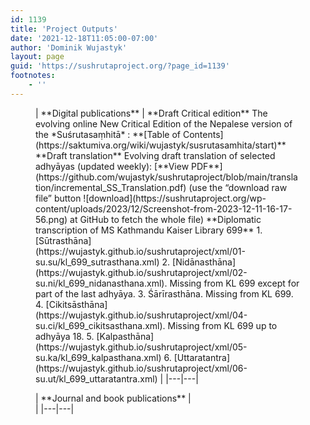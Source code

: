 ```yaml
---
id: 1139
title: 'Project Outputs'
date: '2021-12-18T11:05:00-07:00'
author: 'Dominik Wujastyk'
layout: page
guid: 'https://sushrutaproject.org/?page_id=1139'
footnotes:
    - ''
---
```


<figure class="wp-block-table">| **Digital publications** | **Draft Critical edition**   The evolving online New Critical Edition of the Nepalese version of the *Suśrutasaṃhitā* : **[Table of Contents](https://saktumiva.org/wiki/wujastyk/susrutasamhita/start)**      **Draft translation**   Evolving draft translation of selected adhyāyas (updated weekly): [**View PDF**](https://github.com/wujastyk/sushrutaproject/blob/main/translation/incremental_SS_Translation.pdf)   (use the “download raw file” button ![download](https://sushrutaproject.org/wp-content/uploads/2023/12/Screenshot-from-2023-12-11-16-17-56.png) at GitHub to fetch the whole file)      **Diplomatic transcription of MS Kathmandu Kaiser Library 699**    1. [Sūtrasthāna](https://wujastyk.github.io/sushrutaproject/xml/01-su.su/kl_699_sutrasthana.xml)    2. [Nidānasthāna](https://wujastyk.github.io/sushrutaproject/xml/02-su.ni/kl_699_nidanasthana.xml). Missing from KL 699 except for part of the last adhyāya.    3. Śārīrasthāna. Missing from KL 699.    4. [Cikitsāsthāna](https://wujastyk.github.io/sushrutaproject/xml/04-su.ci/kl_699_cikitsasthana.xml). Missing from KL 699 up to adhyāya 18.    5. [Kalpasthāna](https://wujastyk.github.io/sushrutaproject/xml/05-su.ka/kl_699_kalpasthana.xml)    6. [Uttaratantra](https://wujastyk.github.io/sushrutaproject/xml/06-su.ut/kl_699_uttaratantra.xml) |
|---|---|

</figure><figure class="wp-block-table">| **Journal and book publications** | <div class="zp-Zotpress zp-Zotpress-Bib wp-block-group" id="zotpress-7859177fc418e95ad3fd0810ab36a508"> <span class="ZP_API_USER_ID" style="display: none;">2579494</span> <span class="ZP_ITEM_KEY" style="display: none;">{2579494:3RCV4I67},{2579494:8Q6NW7V5},{2579494:5BHQQJJZ},{2579494:7Q9A93U6},{2579494:BFA7G7CM},{2579494:U4WLB6T9}</span> <span class="ZP_COLLECTION_ID" style="display: none;"></span> <span class="ZP_TAG_ID" style="display: none;"></span> <span class="ZP_AUTHOR" style="display: none;"></span> <span class="ZP_YEAR" style="display: none;"></span> <span class="ZP_ITEMTYPE" style="display: none;"></span> <span class="ZP_INCLUSIVE" style="display: none;">1</span> <span class="ZP_STYLE" style="display: none;">chicago-author-date</span> <span class="ZP_LIMIT" style="display: none;">50</span> <span class="ZP_SORTBY" style="display: none;">default</span> <span class="ZP_ORDER" style="display: none;"></span> <span class="ZP_TITLE" style="display: none;"></span> <span class="ZP_SHOWIMAGE" style="display: none;"></span> <span class="ZP_SHOWTAGS" style="display: none;"></span> <span class="ZP_DOWNLOADABLE" style="display: none;"></span> <span class="ZP_NOTES" style="display: none;"></span> <span class="ZP_ABSTRACT" style="display: none;"></span> <span class="ZP_CITEABLE" style="display: none;"></span> <span class="ZP_TARGET" style="display: none;"></span> <span class="ZP_URLWRAP" style="display: none;"></span> <span class="ZP_FORCENUM" style="display: none;"></span> <span class="ZP_HIGHLIGHT" style="display: none;"></span> <span class="ZP_POSTID" style="display: none;">1139</span> <span class="ZOTPRESS_PLUGIN_URL" style="display:none;">https://sushrutaproject.org/wp-content/plugins/zotpress/</span><div class="zp-List loading"><div class="zp-SEO-Content"> </div> </div> </div> |
|---|---|

</figure>